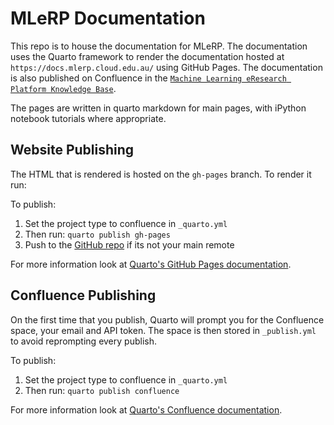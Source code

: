 # MLeRP Documentation
This repo is to house the documentation for MLeRP. The documentation uses the Quarto framework to render the documentation hosted at `https://docs.mlerp.cloud.edu.au/` using GitHub Pages. The documentation is also published on Confluence in the [`Machine Learning eResearch Platform Knowledge Base`](https://monasheresearch.atlassian.net/wiki/spaces/MLeRPKB/overview).

The pages are written in quarto markdown for main pages, with iPython notebook tutorials where appropriate.

## Website Publishing
The HTML that is rendered is hosted on the `gh-pages` branch. To render it run:

To publish:
1. Set the project type to confluence in `_quarto.yml`
2. Then run: `quarto publish gh-pages`
3. Push to the [GitHub repo](https://github.com/mitchellshargreaves-monash/MLeRP-Documentation) if its not your main remote

For more information look at [Quarto's GitHub Pages documentation](https://quarto.org/docs/publishing/github-pages.html).

## Confluence Publishing
On the first time that you publish, Quarto will prompt you for the Confluence space, your email and API token. The space is then stored in `_publish.yml` to avoid reprompting every publish.

To publish:
1. Set the project type to confluence in `_quarto.yml`
2. Then run: `quarto publish confluence`
  
For more information look at [Quarto's Confluence documentation](https://quarto.org/docs/publishing/confluence.html).